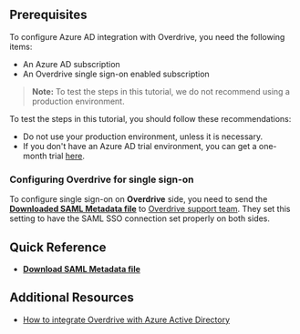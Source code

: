 ## Prerequisites

To configure Azure AD integration with Overdrive, you need the following items:

- An Azure AD subscription
- An Overdrive single sign-on enabled subscription

> **Note:**
> To test the steps in this tutorial, we do not recommend using a production environment.

To test the steps in this tutorial, you should follow these recommendations:

- Do not use your production environment, unless it is necessary.
- If you don't have an Azure AD trial environment, you can get a one-month trial [here](https://azure.microsoft.com/pricing/free-trial/).

### Configuring Overdrive for single sign-on

To configure single sign-on on **Overdrive** side, you need to send the **[Downloaded SAML Metadata file](%metadata:metadataDownloadUrl%)** to [Overdrive support team](https://help.overdrive.com/). They set this setting to have the SAML SSO connection set properly on both sides.

## Quick Reference

* **[Download SAML Metadata file](%metadata:metadataDownloadUrl%)**

## Additional Resources

* [How to integrate Overdrive with Azure Active Directory](https://docs.microsoft.com/azure/active-directory/active-directory-saas-overdrive-books-tutorial)
